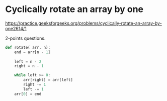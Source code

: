 # Cyclically rotate an array by one

https://practice.geeksforgeeks.org/problems/cyclically-rotate-an-array-by-one2614/1

2-points questions.

```python
def rotate( arr, n):
    end = arr[n - 1]
    
    left = n - 2
    right = n - 1

    while left >= 0:
        arr[right] = arr[left]
        right -= 1
        left -= 1
    arr[0] = end
```
